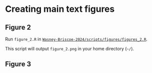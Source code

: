 # Creating main text figures

## Figure 2

Run `figure_2.R` in [`Wasney-Briscoe-2024/scripts/figures/figures_2.R`](https://github.com/garudlab/Wasney-Briscoe-2024/tree/main/scripts/figures/figure_2.R).

This script will output `figure_2.png` in your home directory (`~/`).

## Figure 3
